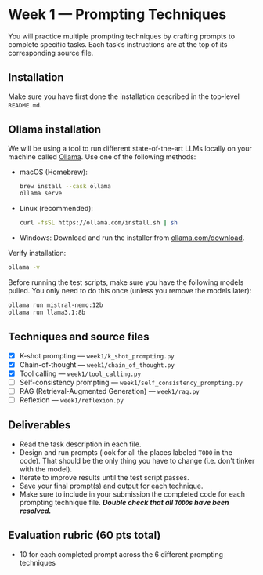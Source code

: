 # Week 1 — Prompting Techniques

You will practice multiple prompting techniques by crafting prompts to complete specific tasks. Each task’s instructions are at the top of its corresponding source file.

## Installation
Make sure you have first done the installation described in the top-level `README.md`. 

## Ollama installation
We will be using a tool to run different state-of-the-art LLMs locally on your machine called [Ollama](https://ollama.com/). Use one of the following methods:

- macOS (Homebrew):
  ```bash
  brew install --cask ollama 
  ollama serve
  ```

- Linux (recommended):
  ```bash
  curl -fsSL https://ollama.com/install.sh | sh
  ```

- Windows:
  Download and run the installer from [ollama.com/download](https://ollama.com/download).

Verify installation:
```bash
ollama -v
```

Before running the test scripts, make sure you have the following models pulled. You only need to do this once (unless you remove the models later):
```bash
ollama run mistral-nemo:12b
ollama run llama3.1:8b
```

## Techniques and source files
- [x] K-shot prompting — `week1/k_shot_prompting.py`
- [x] Chain-of-thought — `week1/chain_of_thought.py`
- [x] Tool calling — `week1/tool_calling.py`
- [ ] Self-consistency prompting — `week1/self_consistency_prompting.py`
- [ ] RAG (Retrieval-Augmented Generation) — `week1/rag.py`
- [ ] Reflexion — `week1/reflexion.py`

## Deliverables
- Read the task description in each file.
- Design and run prompts (look for all the places labeled `TODO` in the code). That should be the only thing you have to change (i.e. don't tinker with the model). 
- Iterate to improve results until the test script passes.
- Save your final prompt(s) and output for each technique.
- Make sure to include in your submission the completed code for each prompting technique file. ***Double check that all `TODO`s have been resolved.***

## Evaluation rubric (60 pts total)
- 10 for each completed prompt across the 6 different prompting techniques